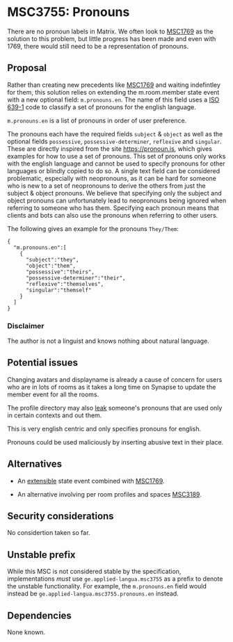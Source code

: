 # MSC3755: Pronouns

There are no pronoun labels in Matrix.
We often look to
[MSC1769](https://github.com/matrix-org/matrix-spec-proposals/pull/1769)
as the solution to this problem, but little progress has been made
and even with 1769, there would still need to be a representation of
pronouns.

## Proposal

Rather than creating new precedents like [MSC1769](https://github.com/matrix-org/matrix-spec-proposals/pull/1769)
and waiting indefintley for them, this solution relies
on extending the m.room.member state event with a new optional field:
`m.pronouns.en`.
The name of this field uses a [ISO 639-1](https://en.wikipedia.org/wiki/List_of_ISO_639-1_codes)
code to classify a set of pronouns for the english language.

`m.pronouns.en` is a list of pronouns in order of user preference.

The pronouns each have the required fields `subject`
& `object`
as well as the optional fields `possessive`,
`possessive-determiner`,
`reflexive` and `singular`.
These are directly inspired from the site https://pronoun.is,
which gives examples for how to use a set of pronouns.
This set of pronouns only works with the english language
and cannot be used to specify pronouns for other languages
or blindly copied to do so.
A single text field can be considered problematic,
especially with neopronouns, as it can be hard for someone
who is new to a set of neopronouns to derive the others from just the
subject & object pronouns. We believe that specifying only
the subject and object pronouns can unfortunately lead to neopronouns
being ignored when referring to someone who has them.
Specifying each pronoun means that clients and bots can also use
the pronouns when referring to other users.


The following gives an example for the pronouns `They/Them`:

```
{
  "m.pronouns.en":[
    {
      "subject":"they",
      "object":"them",
      "possessive":"theirs",
      "possessive-determiner":"their",
      "reflexive":"themselves",
      "singular":"themself"
    }
  ]
}
```

### Disclaimer

The author is not a linguist and knows nothing about natural language.

## Potential issues

Changing avatars and displayname is already a cause of concern for
users who are in lots of rooms as it takes a long time on Synapse to
update the member event for all the rooms.

The profile directory may also [leak](https://github.com/matrix-org/synapse/issues/5677)
someone's pronouns that are used only in certain contexts and out them.

This is very english centric and only specifies pronouns for english.

Pronouns could be used maliciously by inserting abusive text in their place.

## Alternatives

* An [extensible](https://github.com/matrix-org/matrix-spec-proposals/pull/1767)
state event combined with [MSC1769](https://github.com/matrix-org/matrix-spec-proposals/pull/1769).

* An alternative involving per room profiles and spaces [MSC3189](https://github.com/matrix-org/matrix-spec-proposals/pull/3189).


## Security considerations

No considertion taken so far.

## Unstable prefix

While this MSC is not considered stable by the specification, implementations *must* use
`ge.applied-langua.msc3755` as a prefix to denote the unstable functionality. For example,
the `m.pronouns.en` field would instead be `ge.applied-langua.msc3755.pronouns.en` instead.

## Dependencies

None known.
